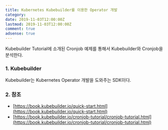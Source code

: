 ```yaml
---
title: Kubernetes Kubebuilder를 이용한 Operator 개발
category: 
date: 2019-11-03T12:00:00Z
lastmod: 2019-11-03T12:00:00Z
comment: true
adsense: true
---
```


Kubebuilder Tutorial에 소개된 Cronjob 예제를 통해서 Kubebuilder와 Cronjob을 분석한다.

### 1. Kubebuilder

Kubebuilder는 Kubernetes Operator 개발을 도와주는 SDK이다.

### 2. 참조

* [https://book.kubebuilder.io/quick-start.html](https://book.kubebuilder.io/quick-start.html)
* [https://book.kubebuilder.io/cronjob-tutorial/cronjob-tutorial.html](https://book.kubebuilder.io/cronjob-tutorial/cronjob-tutorial.html)
